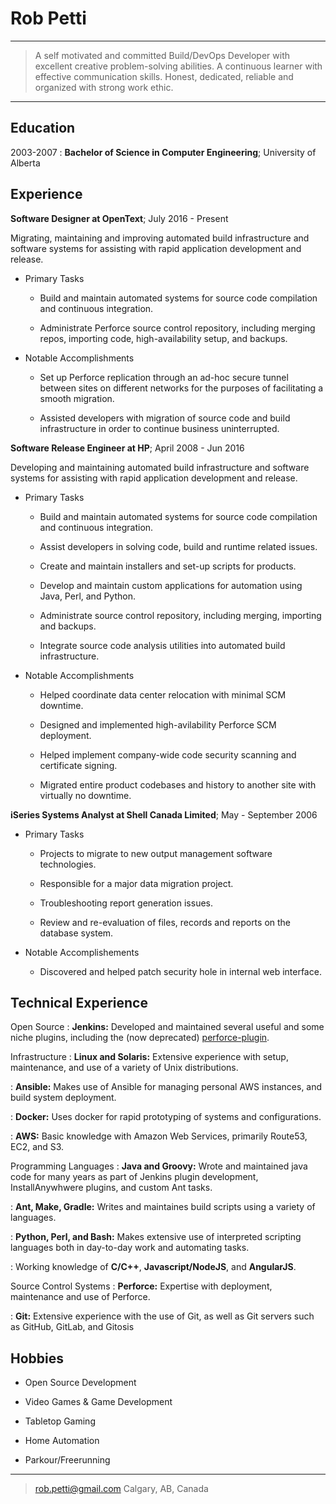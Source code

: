 Rob Petti
=======

----

>	A self motivated and committed Build/DevOps Developer with excellent creative
>	problem-solving abilities. A continuous learner with effective communication skills.
>	Honest, dedicated, reliable and organized with strong work ethic.

----

Education
---------

2003-2007
:	**Bachelor of Science in Computer Engineering**; University of Alberta

Experience
----------

**Software Designer at OpenText**; July 2016 - Present

Migrating, maintaining and improving automated build infrastructure and software systems for assisting with rapid application development and release.

* Primary Tasks
	-   Build and maintain automated systems for source code compilation
	    and continuous integration.

	-   Administrate Perforce source control repository, including merging repos,
	    importing code, high-availability setup, and backups.

* Notable Accomplishments
	-   Set up Perforce replication through an ad-hoc secure tunnel 
        between sites on different networks for the purposes of facilitating 
        a smooth migration.

	-   Assisted developers with migration of source code and build infrastructure 
        in order to continue business uninterrupted.

**Software Release Engineer at HP**; April 2008 - Jun 2016

Developing and maintaining automated build infrastructure and software systems for assisting with rapid application development and release.

* Primary Tasks
	-   Build and maintain automated systems for source code compilation
	    and continuous integration.

	-   Assist developers in solving code, build and runtime
	    related issues.

	-   Create and maintain installers and set-up scripts for products.

	-   Develop and maintain custom applications for automation using
	    Java, Perl, and Python.

	-   Administrate source control repository, including merging,
	    importing and backups.

	-   Integrate source code analysis utilities into automated
	    build infrastructure.

* Notable Accomplishments

	-   Helped coordinate data center relocation with
	    minimal SCM downtime.

	-   Designed and implemented high-avilability Perforce
	    SCM deployment.

	-   Helped implement company-wide code security scanning and
	    certificate signing.

	-   Migrated entire product codebases and history to another
	    site with virtually no downtime.

**iSeries Systems Analyst at Shell Canada Limited**; May - September 2006

* Primary Tasks

	-   Projects to migrate to new output management
	    software technologies.

	-   Responsible for a major data migration project.

	-   Troubleshooting report generation issues.

	-   Review and re-evaluation of files, records and reports on the
	    database system.

* Notable Accomplishements

	-   Discovered and helped patch security hole in
	    internal web interface.

Technical Experience
--------------------

Open Source
:	**Jenkins:** Developed and maintained several useful and some 
	niche plugins, including the (now deprecated) [perforce-plugin](http://github.com/jenkinsci/perforce-plugin).

Infrastructure
:	**Linux and Solaris:** Extensive experience with setup, maintenance, 
	and use of a variety of Unix distributions.

:	**Ansible:** Makes use of Ansible for managing personal AWS instances, and build system 
	deployment.

:	**Docker:** Uses docker for rapid prototyping of systems and configurations.

:	**AWS:** Basic knowledge with Amazon Web Services, primarily Route53, EC2, and S3.

Programming Languages
:	**Java and Groovy:** Wrote and maintained java code for many years as part
	of Jenkins plugin development, InstallAnywhwere plugins, and custom Ant tasks.

:	**Ant, Make, Gradle:** Writes and maintaines build scripts using a variety of languages.

:	**Python, Perl, and Bash:** Makes extensive use of interpreted scripting languages
	both in day-to-day work and automating tasks.

:	Working knowledge of **C/C++**, **Javascript/NodeJS**, and **AngularJS**.

Source Control Systems
:	**Perforce:** Expertise with deployment, maintenance and use of Perforce.

:	**Git:** Extensive experience with the use of Git, as well as Git servers
	such as GitHub, GitLab, and Gitosis

Hobbies
-------

*	Open Source Development

*	Video Games & Game Development

*	Tabletop Gaming

*	Home Automation

*	Parkour/Freerunning

----

> <rob.petti@gmail.com>
> Calgary, AB, Canada
